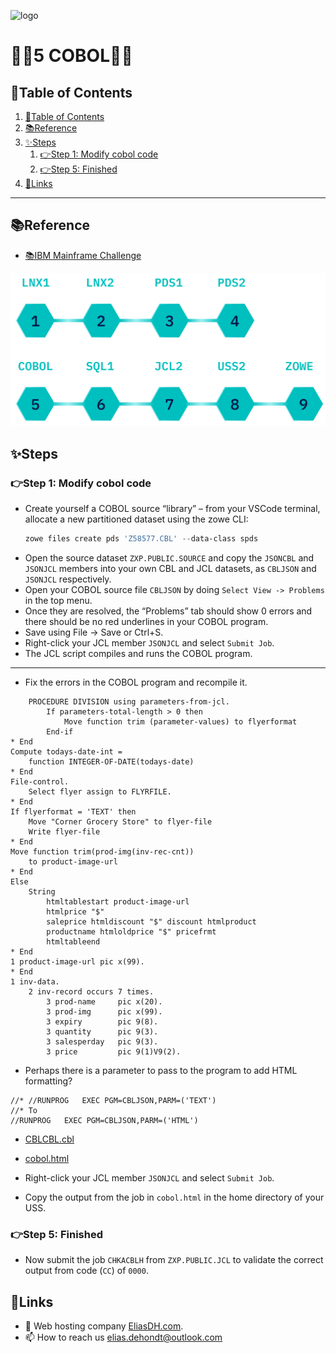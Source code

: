 ![logo](https://eliasdh.com/assets/media/images/logo-github.png)
# 💙🤍5 COBOL🤍💙

## 📘Table of Contents

1. [📘Table of Contents](#📘table-of-contents)
2. [📚Reference](#📚reference)
3. [✨Steps](#✨steps)
    1. [👉Step 1: Modify cobol code](#👉step-1-modify-cobol-code)
    2. [👉Step 5: Finished](#👉step-5-finished)
4. [🔗Links](#🔗links)

---

## 📚Reference

- [📚IBM Mainframe Challenge](https://ibmzxplore-static.s3.eu-gb.cloud-object-storage.appdomain.cloud/CBLH.pdf)

![IBM Fundamentals](/Images/IBM-Advanced.png)

## ✨Steps

### 👉Step 1: Modify cobol code

- Create yourself a COBOL source “library” – from your VSCode terminal, allocate a new partitioned dataset using the zowe CLI:
    ```powershell
    zowe files create pds 'Z58577.CBL' --data-class spds
    ```
- Open the source dataset `ZXP.PUBLIC.SOURCE` and copy the `JSONCBL` and `JSONJCL` members into your own CBL and JCL datasets, as `CBLJSON` and `JSONJCL` respectively.
- Open your COBOL source file `CBLJSON` by doing `Select View -> Problems` in the top menu.
- Once they are resolved, the “Problems” tab should show 0 errors and there should be no red underlines in your COBOL program.
- Save using File -> Save or Ctrl+S.
- Right-click your JCL member `JSONJCL` and select `Submit Job`.
- The JCL script compiles and runs the COBOL program.

---

- Fix the errors in the COBOL program and recompile it.
```cobol
    PROCEDURE DIVISION using parameters-from-jcl.
        If parameters-total-length > 0 then
            Move function trim (parameter-values) to flyerformat
        End-if
* End
Compute todays-date-int =
    function INTEGER-OF-DATE(todays-date)
* End
File-control.
    Select flyer assign to FLYRFILE.
* End
If flyerformat = 'TEXT' then
    Move "Corner Grocery Store" to flyer-file
    Write flyer-file
* End
Move function trim(prod-img(inv-rec-cnt))
    to product-image-url
* End
Else
    String
        htmltablestart product-image-url
        htmlprice "$"
        saleprice htmldiscount "$" discount htmlproduct 
        productname htmloldprice "$" pricefrmt 
        htmltableend
* End
1 product-image-url pic x(99).
* End
1 inv-data.
    2 inv-record occurs 7 times.
        3 prod-name     pic x(20).
        3 prod-img      pic x(99).
        3 expiry        pic 9(8).
        3 quantity      pic 9(3).
        3 salesperday   pic 9(3).
        3 price         pic 9(1)V9(2).
```
-  Perhaps there is a parameter to pass to the program to add HTML formatting?
```JCL
//* //RUNPROG   EXEC PGM=CBLJSON,PARM=('TEXT')
//* To
//RUNPROG   EXEC PGM=CBLJSON,PARM=('HTML')
```
- [CBLCBL.cbl](/Scripts/CBLJSON.cbl)
- [cobol.html](/html/cobol.html)

- Right-click your JCL member `JSONJCL` and select `Submit Job`.
- Copy the output from the job in `cobol.html` in the home directory of your USS.

### 👉Step 5: Finished

- Now submit the job `CHKACBLH` from `ZXP.PUBLIC.JCL` to validate the correct output from code (`CC`) of `0000`.

## 🔗Links
- 👯 Web hosting company [EliasDH.com](https://eliasdh.com).
- 📫 How to reach us elias.dehondt@outlook.com